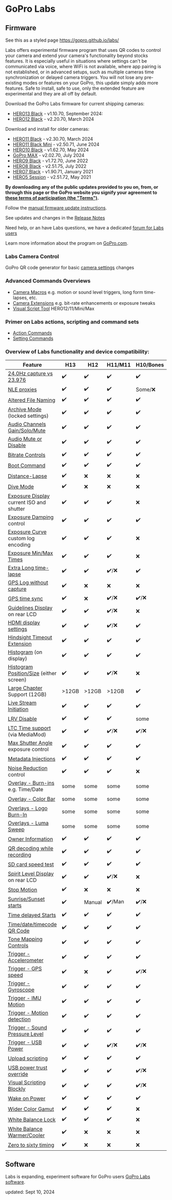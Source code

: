 # GoPro Labs

## Firmware

See this as a styled page https://gopro.github.io/labs/

Labs offers experimental firmware program that uses QR codes to control your camera and extend your camera's functionality beyond stocks features. 
It is especially useful in situations where settings can't be communicated via voice, where WiFi is not available, where app pairing is not established, 
or in advanced setups, such as multiple cameras time synchronization or delayed camera triggers. You will not lose any pre-existing modes or features on 
your GoPro, this update simply adds more features.  Safe to install, safe to use, only the extended feature are experimental and they are all off by default. 

Download the GoPro Labs firmware for current shipping cameras:
- [HERO13 Black](https://bit.ly/LABS_H13_1_10_70) - v1.10.70, September 2024:
- [HERO12 Black](https://bit.ly/LABS_H12_2_20_70) - v2.20.70, March 2024

Download and install for older cameras:
- [HERO11 Black](https://bit.ly/LABS_H11_2_30_70) - v2.30.70, March 2024
- [HERO11 Black Mini](https://bit.ly/LABS_M11_2_50_71b) - v2.50.71, June 2024
- [HERO10 Black](https://bit.ly/LABS_H10_1_62_70) - v1.62.70, May 2024
- [GoPro MAX](https://bit.ly/LABS_MAX_2_02_70) - v2.02.70, July 2024
- [HERO9 Black](https://bit.ly/LABS_H9_1_72_70) - v1.72.70, June 2022
- [HERO8 Black](https://bit.ly/LABS_H8_2_51_75) - v2.51.75, July 2022
- [HERO7 Black](https://bit.ly/LABS_H7_1_90_71) - v1.90.71, January 2021
- [HERO5 Session](https://bit.ly/LABS_H5S_2_51_72) - v2.51.72, May 2021

**By downloading any of the public updates provided to you on, from, or through this page or the GoPro website you signify your agreement to [these terms of participation (the "Terms")](https://gopro.com/content/dam/help/gopro-labs/Beta_Participation_Terms_and_Conditions.pdf).**

Follow the [manual firmware update instructions](docs/install).

See updates and changes in the [Release Notes](https://gopro.github.io/labs/control/notes/)

Need help, or an have Labs questions, we have a dedicated [forum for Labs users](https://github.com/gopro/labs/discussions)

Learn more information about the program on [GoPro.com](https://gopro.com/info/gopro-labs).

### Labs Camera Control
 
GoPro QR code generator for basic [camera settings](https://gopro.github.io/labs/control/custom) changes

### Advanced Commands Overviews

- [Camera Macros](https://gopro.github.io/labs/control) e.g. motion or sound level triggers, long form time-lapses, etc.
- [Camera Extensions](https://gopro.github.io/labs/control/extensions) e.g. bit-rate enhancements or exposure tweaks
- [Visual Script Tool](https://gopro.github.io/labs/build/) HERO12/11/Mini/Max

### Primer on Labs actions, scripting and command sets

- [Action Commands](https://gopro.github.io/labs/control/actions)
- [Setting Commands](https://gopro.github.io/labs/control/settings)

### Overview of Labs functionality and device compatibility: 

| Feature                                                                                     | H13 | H12 | H11/M11 | H10/Bones | H9 | H8 | H7 | MAX |
|---------------------------------------------------------------------------------------------|--------|--------|----------|-----------|----|----|----|-----|
| [24.0Hz capture vs 23.976](https://gopro.github.io/labs/control/extensions)                 | ✔️ | ✔️ | ✔️ | ✔️ | ❌ | ❌ | ❌ | ❌ |
| [NLE proxies](https://gopro.github.io/labs/control/proxies)                                 | ✔️ | ✔️ | ✔️ | Some/❌ | ❌ | ❌ | ❌ | ❌ |
| [Altered File Naming](https://gopro.github.io/labs/control/basename)                        | ✔️ | ✔️ | ✔️ | ✔️ | ✔️ | ✔️ | ✔️ | ✔️ |
| [Archive Mode](https://gopro.github.io/labs/control/archive) (locked settings)              | ✔️ | ✔️ | ✔️ | ✔️ | ✔️ | ✔️ | ✔️ | ✔️ |
| [Audio Channels Gain/Solo/Mute](https://gopro.github.io/labs/control/extensions)            | ✔️ | ✔️ | ✔️ | ✔️ | ✔️ | ❌ | ❌ | ❌ |
| [Audio Mute or Disable](https://gopro.github.io/labs/control/extensions)                    | ✔️ | ✔️ | ✔️ | ✔️ | ✔️ | ❌ | ❌ | ❌ |
| [Bitrate Controls](https://gopro.github.io/labs/control/extensions)                         | ✔️ | ✔️ | ✔️ | ✔️ | ❌ | ❌ | ❌ | ✔️ |
| [Boot Command](https://gopro.github.io/labs/control/extensions)                             | ✔️ | ✔️ | ✔️ | ✔️ | ❌ | ✔️ | ❌ | ❌ |
| [Distance-Lapse](https://gopro.github.io/labs/control/extensions)                           | ✔️ | ❌ | ❌ | ❌ | ❌ | ❌ | ❌ | ❌ |
| [Dive Mode](https://gopro.github.io/labs/control/extensions)                                | ✔️ | ❌ | ❌ | ❌ | ❌ | ❌ | ❌ | ❌ |
| [Exposure Display](https://gopro.github.io/labs/control/extensions) current ISO and shutter | ✔️ | ✔️ | ✔️ | ❌ | ❌ | ❌ | ❌ | ❌ |
| [Exposure Damping](https://gopro.github.io/labs/control/extensions) control                 | ✔️ | ✔️ | ✔️ | ✔️ | ❌ | ❌ | ❌ | ❌ |
| [Exposure Curve](https://gopro.github.io/labs/control/extensions) custom log encoding       | ✔️ | ✔️ | ✔️ | ❌ | ❌ | ❌ | ❌ | ❌ |
| [Exposure Min/Max Times](https://gopro.github.io/labs/control/extensions)                   | ✔️ | ✔️ | ✔️ | ❌ | ❌ | ❌ | ❌ | ❌ |
| [Extra Long time-lapse](https://gopro.github.io/labs/control/longtimelapse)                 | ✔️ | ✔️ | ✔️/❌ | ✔️ | ✔️ | ✔️ | ✔️ | ✔️ |
| [GPS Log without capture](https://gopro.github.io/labs/control/extensions)                  | ✔️ | ❌ | ❌ | ❌ | ❌ | ❌ | ❌ | ❌ |
| [GPS time sync](https://gopro.github.io/labs/control/gpssync)                               | ✔️ | ❌ | ✔️/❌ | ✔️/❌ | ✔️ | ❌ | ❌ | ❌ |
| [Guidelines Display](https://gopro.github.io/labs/control/extensions) on rear LCD           | ✔️ | ✔️ | ✔️/❌ | ❌ | ❌ | ❌ | ❌ | ❌ |
| [HDMI display settings](https://gopro.github.io/labs/control/extensions)                    | ✔️ | ✔️ | ✔️/❌ | ✔️ | ✔️ | ❌ | ❌ | ❌ |
| [Hindsight Timeout Extension](https://gopro.github.io/labs/control/extensions)              | ✔️ | ✔️ | ✔️ | ✔️ | ❌ | ❌ | ❌ | ❌ |
| [Histogram](https://gopro.github.io/labs/control/extensions) (on display)                   | ✔️ | ✔️ | ✔️ | ✔️ | ✔️ | ✔️ | ❌ | ❌ |
| [Histogram Position/Size](https://gopro.github.io/labs/control/extensions) (either screen)  | ✔️ | ✔️ | ✔️/❌  | ❌ | ❌ | ❌ | ❌ | ❌ |
| [Large Chapter](https://gopro.github.io/labs/control/chapters) Support (12GB)               | >12GB | >12GB | >12GB | ✔️ | ✔️ | ✔️ | ❌ | ✔️ |
| [Live Stream Initiation](https://gopro.github.io/labs/control/rtmp)                         | ✔️ | ✔️ | ✔️ | ✔️ | ✔️ | ✔️ | ❌ | ❌ |
| [LRV Disable](https://gopro.github.io/labs/control/extensions)                              | ✔️ | ✔️ | ✔️ | some | ❌ | ❌ | ❌ | ❌ |
| [LTC Time support](https://gopro.github.io/labs/control/ltc) (via MediaMod)                 | ✔️ | ✔️ | ✔️/❌  | ✔️/❌  | ✔️ | ❌ | ❌ | ❌ |
| [Max Shutter Angle](https://gopro.github.io/labs/control/maxshut) exposure control          | ✔️ | ✔️ | ✔️ | ✔️ | ✔️ | ✔️ | ✔️ | ✔️ |
| [Metadata Injections](https://gopro.github.io/labs/control/extensions)                      | ✔️ | ✔️ | ✔️ | ✔️ | ✔️ | ✔️ | ✔️ | ✔️ |
| [Noise Reduction](https://gopro.github.io/labs/control/extensions) control                  | ✔️ | ✔️ | ✔️ | ❌ | ❌ | ❌ | ❌ | ❌ |
| [Overlay - Burn-ins](https://gopro.github.io/labs/control/overlays) e.g. Time/Date          | some | some | some | some | ✔️ | ✔️ | ❌ | ❌ |
| [Overlay - Color Bar](https://gopro.github.io/labs/control/extensions)                      | some | some | some | some | ✔️ | ✔️ | ❌ | ✔️ |
| [Overlays - Logo Burn-In](https://gopro.github.io/labs/control/logo)                        | some | some | some | some | ✔️ | ❌ | ❌ | ✔️ |
| [Overlays - Luma Sweep](https://gopro.github.io/labs/control/extensions)                    | some | some | some | some | ✔️ | ✔️ | ❌ | ❌ |
| [Owner Information](https://gopro.github.io/labs/control/owner)                             | ✔️ | ✔️ | ✔️ | ✔️ | ✔️ | ✔️ | ✔️ | ✔️ |
| [QR decoding while recording](https://gopro.github.io/labs/control/extensions)              | ✔️ | ✔️ | ✔️ | ✔️ | ✔️ | ✔️ | ✔️ | ✔️ |
| [SD card speed test](https://gopro.github.io/labs/control/extensions)                       | ✔️ | ✔️ | ✔️ | ✔️ | ✔️ | ✔️ | ❌ | ❌ |
| [Spirit Level Display](https://gopro.github.io/labs/control/extensions) on rear LCD         | ✔️ | ✔️ | ✔️/❌ | ❌ | ❌ | ❌ | ❌ | ❌ |
| [Stop Motion](https://gopro.github.io/labs/control/extensions)                              | ✔️ | ❌ | ❌ | ❌ | ❌ | ❌ | ❌ | ❌ |
| [Sunrise/Sunset starts](https://gopro.github.io/labs/control/solartimelapse)                | ✔️ | Manual | ✔️/Man | ✔️/❌ | ✔️ | ✔️ | ✔️ | ✔️ |
| [Time delayed Starts](https://gopro.github.io/labs/control/custom)                          | ✔️ | ✔️ | ✔️ | ✔️ | ✔️ | ✔️ | ✔️ | ✔️ |
| [Time/date/timecode QR Code](https://gopro.github.io/labs/control/precisiontime)            | ✔️ | ✔️ | ✔️ | ✔️ | ✔️ | ✔️ | ✔️ | ✔️ |
| [Tone Mapping Controls](https://gopro.github.io/labs/control/extensions)                    | ✔️ | ✔️ | ✔️ | ✔️ | ❌ | ❌ | ❌ | ❌ |
| [Trigger - Accelerometer](https://gopro.github.io/labs/control/imutrigger)                  | ✔️ | ✔️ | ✔️ | ✔️ | ✔️ | ✔️ | ✔️ | ✔️ |
| [Trigger - GPS speed](https://gopro.github.io/labs/control/speedtrigger)                    | ✔️ | ❌ | ✔️ | ✔️/❌  | ✔️ | ✔️ | ✔️ | ✔️ |
| [Trigger - Gyroscope](https://gopro.github.io/labs/control/imutrigger)                      | ✔️ | ✔️ | ✔️ | ✔️ | ✔️ | ✔️ | ✔️ | ✔️ |
| [Trigger - IMU Motion](https://gopro.github.io/labs/control/imutrigger)                     | ✔️ | ✔️ | ✔️ | ✔️ | ✔️ | ✔️ | ✔️ | ✔️ |
| [Trigger - Motion detection](https://gopro.github.io/labs/control/motion)                   | ✔️ | ✔️ | ✔️ | ✔️ | ✔️ | ✔️ | ✔️ | ✔️ |
| [Trigger - Sound Pressure Level](https://gopro.github.io/labs/control/spltrigger)           | ✔️ | ✔️ | ✔️ | ✔️ | ✔️ | ❌ | ❌ | ❌ |
| [Trigger - USB Power](https://gopro.github.io/labs/control/usb)                             | ✔️ | ✔️ | ✔️/❌ | ✔️/❌ | ✔️ | ✔️ | ❌ | ✔️ |
| [Upload scripting](https://gopro.github.io/labs/control/dailytl)                            | ✔️ | ✔️ | ✔️ | ✔️ | ✔️ | ❌ | ❌ | ❌ |
| [USB power trust override](https://gopro.github.io/labs/control/extensions)                 | ✔️ | ✔️ | ✔️ | ✔️/❌ | ❌ | ❌ | ❌ | ❌ |
| [Visual Scripting Blockly](https://gopro.github.io/labs/build)                              | ✔️ | ✔️ | ✔️ | ✔️/❌ | ❌ | ❌ | ❌ | ✔️ |
| [Wake on Power](https://gopro.github.io/labs/control/extensions)                            | ✔️ | ✔️ | ✔️ | ✔️ | ❌ | ✔️ | ❌ | ✔️ |
| [Wider Color Gamut](https://gopro.github.io/labs/control/extensions)                        | ✔️ | ✔️ | ✔️ | ❌ | ❌ | ❌ | ❌ | ❌ |
| [White Balance Lock](https://gopro.github.io/labs/control/extensions)                       | ✔️ | ✔️ | ✔️ | ❌ | ❌ | ❌ | ❌ | ❌ |
| [White Balance Warmer/Cooler](https://gopro.github.io/labs/control/extensions)              | ✔️ | ❌ | ❌️ | ❌ | ❌ | ❌ | ❌ | ❌ |
| [Zero to sixty timing](https://gopro.github.io/labs/control/extensions)                     | ✔️ | ❌ | ❌️ | ❌ | ❌ | ❌ | ❌ | ❌ |


## Software 

Labs is expanding, experiment software for GoPro users [GoPro Labs software](docs/software/).

updated: Sept 10, 2024<br>
